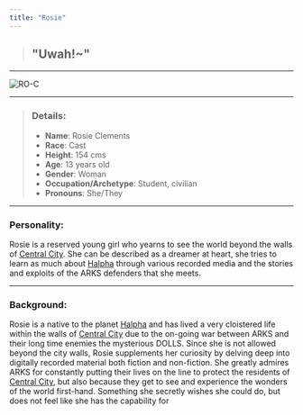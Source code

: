 ```yaml
---
title: "Rosie"
---
```


 > ## "Uwah!~"

---

![RO-C](https://raw.githubusercontent.com/Edd1ee/quartz/hugo/content/Images/Screenshots/roc.png?style=centerme)

---

> ### Details:
> - **Name**: Rosie Clements
> - **Race**: Cast
> - **Height**: 154 cms
> - **Age**: 13 years old
> - **Gender**: Woman
> - **Occupation/Archetype**: Student, civilian
> - **Pronouns**: She/They

---

### Personality:
Rosie is a reserved young girl who yearns to see the world beyond the walls of [Central City](SubIndexes/Places/CentralCity.md). She can be described as a dreamer at heart, she tries to learn as much about [Halpha](SubIndexes/Places/Halpha.md) through various recorded media and the stories and exploits of the ARKS defenders that she meets.

---

### Background:
Rosie is a native to the planet [Halpha](SubIndexes/Places/Halpha.md) and has lived a very cloistered life within the walls of [Central City](SubIndexes/Places/CentralCity.md) due to the on-going war between ARKS and their long time enemies the mysterious DOLLS.
Since she is not allowed beyond the city walls, Rosie supplements her curiosity by delving deep into digitally recorded material both fiction and non-fiction. She greatly admires ARKS for constantly putting their lives on the line to protect the residents of [Central City](SubIndexes/Places/CentralCity.md), but also because they get to see and experience the wonders of the world first-hand. Something she secretly wishes she could do, but does not feel like she has the capability for
